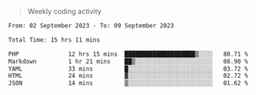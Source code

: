 > Weekly coding activity
<!--START_SECTION:waka-->

```txt
From: 02 September 2023 - To: 09 September 2023

Total Time: 15 hrs 11 mins

PHP              12 hrs 15 mins  ████████████████████▒░░░░   80.71 %
Markdown         1 hr 21 mins    ██▒░░░░░░░░░░░░░░░░░░░░░░   08.90 %
YAML             33 mins         █░░░░░░░░░░░░░░░░░░░░░░░░   03.72 %
HTML             24 mins         ▓░░░░░░░░░░░░░░░░░░░░░░░░   02.72 %
JSON             14 mins         ▒░░░░░░░░░░░░░░░░░░░░░░░░   01.62 %
```

<!--END_SECTION:waka-->
